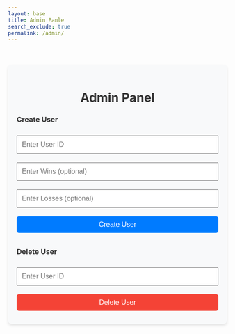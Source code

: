 ```yaml
---
layout: base
title: Admin Panle
search_exclude: true
permalink: /admin/
---
```


<div style="max-width: 600px; margin: 50px auto; background-color: #f8f9fa; padding: 20px; border-radius: 8px; box-shadow: 0 4px 6px rgba(0, 0, 0, 0.1);">
  <h1 style="text-align: center; color: #333;">Admin Panel</h1>

  <!-- Section for creating a user -->
  <h3 style="color: #333;">Create User</h3>
  <input type="number" id="createUserId" placeholder="Enter User ID" style="width: 100%; margin: 10px 0; padding: 10px; font-size: 16px;">
  <input type="number" id="createWins" placeholder="Enter Wins (optional)" style="width: 100%; margin: 10px 0; padding: 10px; font-size: 16px;">
  <input type="number" id="createLosses" placeholder="Enter Losses (optional)" style="width: 100%; margin: 10px 0; padding: 10px; font-size: 16px;">
  <button id="createUserBtn" style="width: 100%; margin: 10px 0; padding: 10px; font-size: 16px; background-color: #007bff; color: white; border: none; border-radius: 5px; cursor: pointer;">Create User</button>

  <!-- Section for deleting a user -->
  <h3 style="color: #333;">Delete User</h3>
  <input type="number" id="deleteUserId" placeholder="Enter User ID" style="width: 100%; margin: 10px 0; padding: 10px; font-size: 16px;">
  <button id="deleteUserBtn" style="width: 100%; margin: 10px 0; padding: 10px; font-size: 16px; background-color: #f44336; color: white; border: none; border-radius: 5px; cursor: pointer;">Delete User</button>

  <!-- Message display -->
  <div id="message" style="display: none; margin-top: 20px; padding: 10px; border-radius: 5px;"></div>
</div>

<script>
  // Backend URI
  const backendURI = "http://127.0.0.1:8887"; // Replace with your backend URL

  // Function to display messages
  function showMessage(type, text) {
    const messageDiv = document.getElementById('message');
    messageDiv.style.display = "block";
    messageDiv.style.backgroundColor = type === "success" ? "#d4edda" : "#f8d7da";
    messageDiv.style.color = type === "success" ? "#155724" : "#721c24";
    messageDiv.textContent = text;

    setTimeout(() => {
      messageDiv.style.display = "none";
    }, 5000);
  }

  // Event listener for creating a user
  document.getElementById("createUserBtn").addEventListener("click", async () => {
    const userId = document.getElementById("createUserId").value;
    const wins = document.getElementById("createWins").value || 0;
    const losses = document.getElementById("createLosses").value || 0;

    if (!userId) {
      showMessage("error", "User ID is required.");
      return;
    }

    try {
      const response = await fetch(`${backendURI}/api/admin/create_user`, {
        method: "POST",
        headers: {
          "Content-Type": "application/json",
        },
        body: JSON.stringify({ user_id: parseInt(userId), wins: parseInt(wins), losses: parseInt(losses) }),
      });

      const data = await response.json();
      if (response.ok) {
        showMessage("success", "User created successfully.");
      } else {
        showMessage("error", data.error || "Failed to create user.");
      }
    } catch (error) {
    console.error("Error details:", error);
    showMessage("error", `An error occurred: ${error.message}`);
    }
  });

  // Event listener for deleting a user
  document.getElementById("deleteUserBtn").addEventListener("click", async () => {
    const userId = document.getElementById("deleteUserId").value;

    if (!userId) {
      showMessage("error", "User ID is required.");
      return;
    }

    try {
      const response = await fetch(`${backendURI}/api/admin/delete_user`, {
        method: "DELETE",
        headers: {
          "Content-Type": "application/json",
        },
        body: JSON.stringify({ user_id: parseInt(userId) }),
      });

      const data = await response.json();
      if (response.ok) {
        showMessage("success", `User with ID ${userId} deleted successfully.`);
      } else {
        showMessage("error", data.error || "Failed to delete user.");
      }
    } catch (error) {
      showMessage("error", "An error occurred. Please try again.");
    }
  });
</script>
